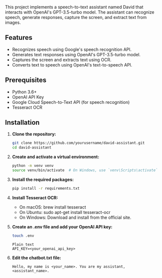 This project implements a speech-to-text assistant named David that interacts with OpenAI's GPT-3.5-turbo model. The assistant can recognize speech, generate responses, capture the screen, and extract text from images. 

## Features

- Recognizes speech using Google's speech recognition API.
- Generates text responses using OpenAI's GPT-3.5-turbo model.
- Captures the screen and extracts text using OCR.
- Converts text to speech using OpenAI's text-to-speech API.

## Prerequisites

- Python 3.6+
- OpenAI API Key
- Google Cloud Speech-to-Text API (for speech recognition)
- Tesseract OCR

## Installation

1. **Clone the repository:**

    ```sh
    git clone https://github.com/yourusername/david-assistant.git
    cd david-assistant
    ```
2. **Create and activate a virtual environment:**

    ```sh
    python -m venv venv
    source venv/bin/activate  # On Windows, use `venv\Scripts\activate`
    ```
3. **Install the required packages:**

    ```sh
    pip install -r requirements.txt
    ```

4. **Install Tesseract OCR:**

    - On macOS: brew install tesseract
    - On Ubuntu: sudo apt-get install tesseract-ocr
    - On Windows: Download and install from the official site.

5. **Create an .env file and add your OpenAI API key:**

    ```sh
    touch .env
    ```
    ```
    Plain text
    API_KEY=<your_openai_api_key>
    ```

6. **Edit the chatbot.txt file:**

    ```
    Hello, my name is <your_name>. You are my assistant, <assistant_name>.
    ```


